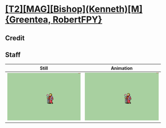 # [\[T2\]\[MAG\]\[Bishop\]\(Kenneth\)\[M\]{Greentea, RobertFPY}](../)

## Credit


	
## Staff

| Still | Animation |
| :---: | :-------: |
| ![Staff still](./Staff_000.png) | ![Staff animation](./Staff.gif) |
